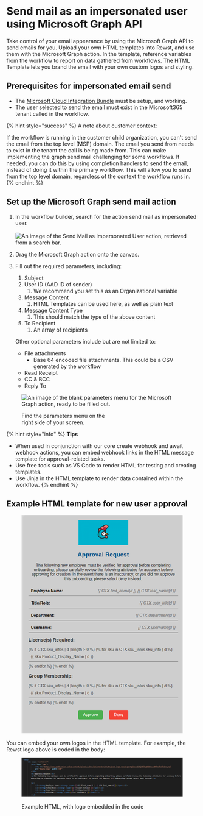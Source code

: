 # Send mail as an impersonated user using Microsoft Graph API

Take control of your email appearance by using the Microsoft Graph API to send emails for you. Upload your own HTML templates into Rewst, and use them with the Microsoft Graph action. In the template, reference variables from the workflow to report on data gathered from workflows. The HTML Template lets you brand the email with your own custom logos and styling.

## Prerequisites for impersonated email send

* The [Microsoft Cloud Integration Bundle](https://app.rewst.io/organizations/b6e6c7b9-ff6e-4fff-a875-dfcb6ffc2c2d/integrations/bundles/microsoft_cloud) must be setup, and working.
* The user selected to send the email must exist in the Microsoft365 tenant called in the workflow.

{% hint style="success" %}
A note about customer context:

If the workflow is running in the customer child organization, you can't send the email from the top level (MSP) domain. The email you send from needs to exist in the tenant the call is being made from. This can make implementing the graph send mail challenging for some workflows. If needed, you can do this by using completion handlers to send the email, instead of doing it within the primary workflow. This will allow you to send from the top level domain, regardless of the context the workflow runs in.
{% endhint %}

## Set up the Microsoft Graph send mail action

1. In the workflow builder, search for the action send mail as impersonated user.\
   \
   ![An image of the Send Mail as Impersonated User action, retrieved from a search bar.](<../../../../../.gitbook/assets/Screenshot 2025-01-16 at 5.05.46 PM.png>)
2. Drag the Microsoft Graph action onto the canvas.&#x20;
3.  Fill out the required parameters, including:

    1. Subject
    2. User ID (AAD ID of sender)
       1. We recommend you set this as an Organizational variable
    3. Message Content
       1. HTML Templates can be used here, as well as plain text
    4. Message Content Type
       1. This should match the type of the above content
    5. To Recipient
       1. An array of recipients

    Other optional parameters include but are not limited to:

    * File attachments
      * Base 64 encoded file attachments. This could be a CSV generated by the workflow
    * Read Receipt
    * CC & BCC
    * Reply To

<figure><img src="../../../../../.gitbook/assets/Screenshot 2025-01-16 at 5.06.56 PM.png" alt="An image of the blank parameters menu for the Microsoft Graph action, ready to be filled out." width="281"><figcaption><p>Find the parameters menu on the <br>right side of your screen.</p></figcaption></figure>

{% hint style="info" %}
**Tips**

* When used in conjunction with our core create webhook and await webhook actions, you can embed webhook links in the HTML message template for approval-related tasks.
* Use free tools such as VS Code to render HTML for testing and creating templates.
* Use Jinja in the HTML template to render data contained within the workflow.
{% endhint %}



## Example HTML template for new user approval

<figure><img src="../../../../../.gitbook/assets/ApprovalRequest.png" alt="A screen captured image of a sample HTML template to send in a custom email"><figcaption></figcaption></figure>



You can embed your own logos in the HTML template. For example, the Rewst logo above is coded in the body:

<figure><img src="../../../../../.gitbook/assets/ApprovalJinja.png" alt="A screen capture of a snippet of HTML code showing how an image logo can be embedded into the template"><figcaption><p>Example HTML, with logo embedded in the code</p></figcaption></figure>

